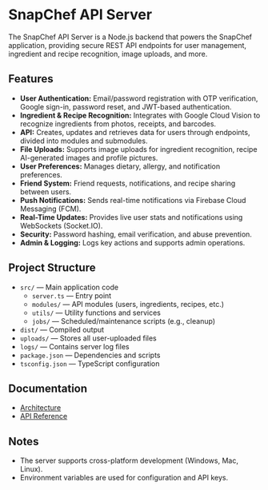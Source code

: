 # SnapChef API Server

The SnapChef API Server is a Node.js backend that powers the SnapChef application, providing secure REST API endpoints for user management, ingredient and recipe recognition, image uploads, and more.

## Features

- **User Authentication:** Email/password registration with OTP verification, Google sign-in, password reset, and JWT-based authentication.
- **Ingredient & Recipe Recognition:** Integrates with Google Cloud Vision to recognize ingredients from photos, receipts, and barcodes.
- **API:** Creates, updates and retrieves data for users through endpoints, divided into modules and submodules.
- **File Uploads:** Supports image uploads for ingredient recognition, recipe AI-generated images and profile pictures.
- **User Preferences:** Manages dietary, allergy, and notification preferences.
- **Friend System:** Friend requests, notifications, and recipe sharing between users.
- **Push Notifications:** Sends real-time notifications via Firebase Cloud Messaging (FCM).
- **Real-Time Updates:** Provides live user stats and notifications using WebSockets (Socket.IO).
- **Security:** Password hashing, email verification, and abuse prevention.
- **Admin & Logging:** Logs key actions and supports admin operations.

## Project Structure

- `src/` — Main application code
  - `server.ts` — Entry point
  - `modules/` — API modules (users, ingredients, recipes, etc.)
  - `utils/` — Utility functions and services
  - `jobs/` — Scheduled/maintenance scripts (e.g., cleanup)
- `dist/` — Compiled output
- `uploads/` — Stores all user-uploaded files
- `logs/` — Contains server log files
- `package.json` — Dependencies and scripts
- `tsconfig.json` — TypeScript configuration

## Documentation

- [Architecture](docs/architecture.md)
- [API Reference](https://snapchef-app.vercel.app/api)

## Notes

- The server supports cross-platform development (Windows, Mac, Linux).
- Environment variables are used for configuration and API keys.
